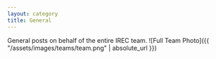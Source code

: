 ```yaml
---
layout: category
title: General
---
```


General posts on behalf of the entire IREC team.
![Full Team Photo]({{ "/assets/images/teams/team.png" | absolute_url }})
